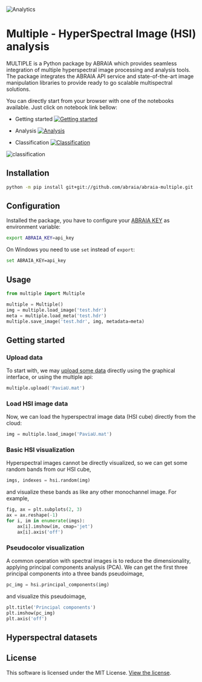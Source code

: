 ![Analytics](https://ga-beacon.appspot.com/UA-108018608-1/github/multiple?pixel)

# Multiple - HyperSpectral Image (HSI) analysis

MULTIPLE is a Python package by ABRAIA which provides seamless integration of multiple hyperspectral image processing and analysis tools. The package integrates the ABRAIA API service and state-of-the-art image manipulation libraries to provide ready to go scalable multispectral solutions.

You can directly start from your browser with one of the notebooks available. Just click on notebook link bellow:

* Getting started [![Getting started](https://colab.research.google.com/assets/colab-badge.svg)](https://colab.research.google.com/github/abraia/multiple/blob/main/notebooks/getting-started.ipynb)

* Analysis [![Analysis](https://colab.research.google.com/assets/colab-badge.svg)](https://colab.research.google.com/github/abraia/multiple/blob/main/notebooks/analysis.ipynb)

* Classification [![Classification](https://colab.research.google.com/assets/colab-badge.svg)](https://colab.research.google.com/github/abraia/multiple/blob/main/notebooks/classification.ipynb)

![classification](https://store.abraia.me/multiple/notebooks/classification.jpg)

## Installation

```sh
python -m pip install git+git://github.com/abraia/abraia-multiple.git
```

## Configuration

Installed the package, you have to configure your [ABRAIA KEY](https://abraia.me/console/settings) as environment variable:

```sh
export ABRAIA_KEY=api_key
```

On Windows you need to use `set` instead of `export`:

```sh
set ABRAIA_KEY=api_key
```

## Usage

```python
from multiple import Multiple

multiple = Multiple()
img = multiple.load_image('test.hdr')
meta = multiple.load_meta('test.hdr')
multiple.save_image('test.hdr', img, metadata=meta)
```

## Getting started

### Upload data

To start with, we may [upload some data](https://abraia.me/console/gallery) directly using the graphical interface, or using the multiple api:

```python
multiple.upload('PaviaU.mat')
```

### Load HSI image data

Now, we can load the hyperspectral image data (HSI cube) directly from the cloud:

```python
img = multiple.load_image('PaviaU.mat')
```

### Basic HSI visualization

Hyperspectral images cannot be directly visualized, so we can get some random bands from our HSI cube,

```python
imgs, indexes = hsi.random(img)
```

and visualize these bands as like any other monochannel image. For example,

```python
fig, ax = plt.subplots(2, 3)
ax = ax.reshape(-1)
for i, im in enumerate(imgs):
    ax[i].imshow(im, cmap='jet')
    ax[i].axis('off')
```

### Pseudocolor visualization

A common operation with spectral images is to reduce the dimensionality, applying principal components analysis (PCA). We can get the first three principal components into a three bands pseudoimage,

```python
pc_img = hsi.principal_components(img)
```

and visualize this pseudoimage,

```python
plt.title('Principal components')
plt.imshow(pc_img)
plt.axis('off')
```

## Hyperspectral datasets



## License

This software is licensed under the MIT License. [View the license](LICENSE).
